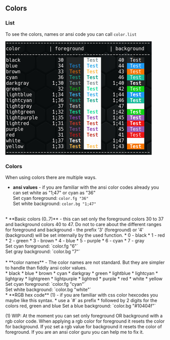 ## Colors

### List

To see the colors, names or ansi code you can call `color.list`

![List of color names and its values](images/color_list.png)

### Colors

When using colors there are multiple ways.

* **ansi values** - if you are familiar with the ansi color codes already you can set white as "1;47" or cyan as "36"<br>
Set cyan foreground: `color.fg "36"` <br>
Set white background: `color.bg "1;47"`<br>
<br>
* **Basic colors (0..7)**  - this can set only the foreground colors 30 to 37 and background colors 40 to 47. Do not to care about the different ranges for foreground and background - the prefix '3' (foreground) or '4' (background) will be set internally  by the used function.
  * 0 - black
  * 1 - red
  * 2 - green
  * 3 - brown
  * 4 - blue
  * 5 - purple
  * 6 - cyan
  * 7 - gray<br>
Set cyan foreground: `color.fg "6"`<br>
Set gray background: `color.bg "7"`<br>
<br>
* **color names** - The color names are not standard. But they are simpler to handle than fiddly ansi color values.<br>
  * black
  * blue
  * brown
  * cyan
  * darkgray
  * green
  * lightblue
  * lightcyan
  * lightgray
  * lightgreen
  * lightpurple
  * lightred
  * purple
  * red
  * white
  * yellow
Set cyan foreground: `color.fg "cyan"` <br>
Set white background: `color.bg "white"`
<br>
* **RGB hex code** (1) - if you are familiar with css color hexcodes you maybe like this syntax.
  * use a `#` as prefix
  * followed by 2 digits for the colors red, green and blue
Set a blue background: `color.bg "#10404f"`

(1) WIP: At the moment you can set only foreground OR background with a rgb color code. When applying a rgb color for foreground it resets the color for background. If yoz set a rgb value for background it resets the color of foreground. If you are an ansi color guru you can help me to fix it.
